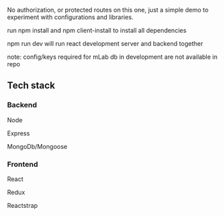 No authorization, or protected routes on this one, just a simple demo to experiment with configurations and libraries.

run npm install and npm client-install to install all dependencies

npm run dev will run react development server and backend together

note: config/keys required for mLab db in development are not available in repo

## Tech stack

### Backend

Node

Express

MongoDb/Mongoose

### Frontend

React

Redux

Reactstrap
